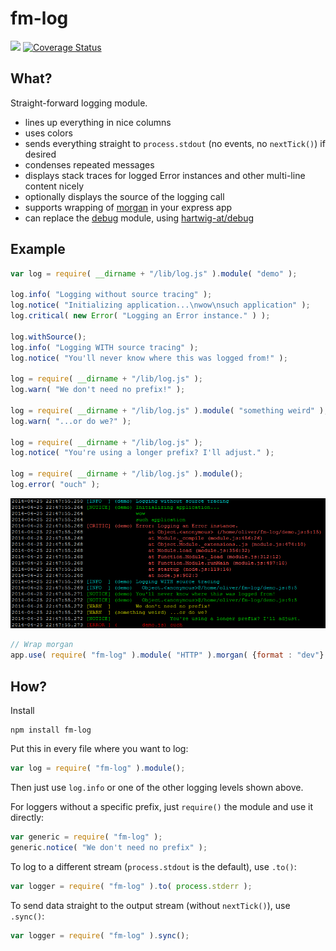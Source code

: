 fm-log
======
[![](https://travis-ci.org/hartwig-at/fm-log.svg?branch=master)](https://travis-ci.org/hartwig-at/fm-log)
[![Coverage Status](https://coveralls.io/repos/hartwig-at/fm-log/badge.svg?branch=master&service=github)](https://coveralls.io/github/hartwig-at/fm-log?branch=master)

What?
-----
Straight-forward logging module.

- lines up everything in nice columns
- uses colors
- sends everything straight to `process.stdout` (no events, no `nextTick()`) if desired
- condenses repeated messages
- displays stack traces for logged Error instances and other multi-line content nicely
- optionally displays the source of the logging call
- supports wrapping of [morgan](https://github.com/expressjs/morgan) in your express app
- can replace the [debug](https://github.com/visionmedia/debug) module, using [hartwig-at/debug](https://github.com/hartwig-at/debug)

Example
-------

```js
var log = require( __dirname + "/lib/log.js" ).module( "demo" );

log.info( "Logging without source tracing" );
log.notice( "Initializing application...\nwow\nsuch application" );
log.critical( new Error( "Logging an Error instance." ) );

log.withSource();
log.info( "Logging WITH source tracing" );
log.notice( "You'll never know where this was logged from!" );

log = require( __dirname + "/lib/log.js" );
log.warn( "We don't need no prefix!" );

log = require( __dirname + "/lib/log.js" ).module( "something weird" );
log.warn( "...or do we?" );

log = require( __dirname + "/lib/log.js" );
log.notice( "You're using a longer prefix? I'll adjust." );

log = require( __dirname + "/lib/log.js" ).module();
log.error( "ouch" );
```

![](img/example.png)

```js
// Wrap morgan
app.use( require( "fm-log" ).module( "HTTP" ).morgan( {format : "dev"} ) );
```

How?
----

Install
```shell
npm install fm-log
```

Put this in every file where you want to log:
```js
var log = require( "fm-log" ).module();
```

Then just use `log.info` or one of the other logging levels shown above.

For loggers without a specific prefix, just `require()` the module and use it directly:
```js
var generic = require( "fm-log" );
generic.notice( "We don't need no prefix" );
```

To log to a different stream (`process.stdout` is the default), use `.to()`:
```js
var logger = require( "fm-log" ).to( process.stderr );
```

To send data straight to the output stream (without `nextTick()`), use `.sync()`:
```js
var logger = require( "fm-log" ).sync();
```
